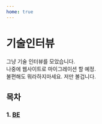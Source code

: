 ```yaml
---
home: true
---
```


# 기술인터뷰

그냥 기술 인터뷰를 모았습니다.  
나중에 웹사이트로 마이그레이션 할 예정.  
불편해도 뭐라하지마세요. 저만 볼겁니다.

## 목차

### 1. [BE](./BE)
